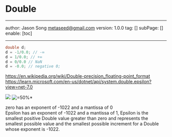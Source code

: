 # Double
---
author: Jason Song <metaseed@gmail.com>
version: 1.0.0
tag: []
subPage: []
enable: [toc]

---
```cs
double d;
d = -1/0.0; // -∞
d = 1/0.0; // +∞
d = 0/0.0 // NaN
d = -0.0; // negative 0;
```
https://en.wikipedia.org/wiki/Double-precision_floating-point_format
https://learn.microsoft.com/en-us/dotnet/api/system.double.epsilon?view=net-7.0

![](https://upload.wikimedia.org/wikipedia/commons/thumb/a/a9/IEEE_754_Double_Floating_Point_Format.svg/618px-IEEE_754_Double_Floating_Point_Format.svg.png)
![=50%*](https://wikimedia.org/api/rest_v1/media/math/render/svg/61345d47f069d645947b9c0ab676c75551f1b188)

zero has an exponent of -1022 and a mantissa of 0  
 Epsilon has an exponent of -1022 and a mantissa of 1,  Epsilon is the smallest positive Double value greater than zero and represents the smallest possible value and the smallest possible increment for a Double whose exponent is -1022.